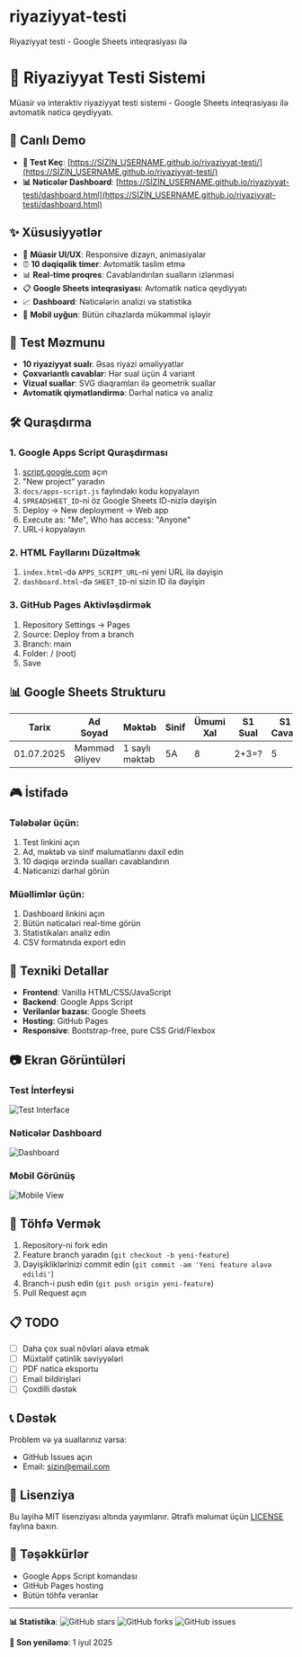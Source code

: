 # riyaziyyat-testi
Riyaziyyat testi - Google Sheets inteqrasiyası ilə
# 🧮 Riyaziyyat Testi Sistemi

Müasir və interaktiv riyaziyyat testi sistemi - Google Sheets inteqrasiyası ilə avtomatik nəticə qeydiyyatı.

## 🚀 Canlı Demo

- **🎯 Test Keç**: [https://SİZİN_USERNAME.github.io/riyaziyyat-testi/](https://SİZİN_USERNAME.github.io/riyaziyyat-testi/)
- **📊 Nəticələr Dashboard**: [https://SİZİN_USERNAME.github.io/riyaziyyat-testi/dashboard.html](https://SİZİN_USERNAME.github.io/riyaziyyat-testi/dashboard.html)

## ✨ Xüsusiyyətlər

- 🎨 **Müasir UI/UX**: Responsive dizayn, animasiyalar
- ⏰ **10 dəqiqəlik timer**: Avtomatik təslim etmə
- 📊 **Real-time proqres**: Cavablandırılan sualların izlənməsi
- 📋 **Google Sheets inteqrasiyası**: Avtomatik nəticə qeydiyyatı
- 📈 **Dashboard**: Nəticələrin analizi və statistika
- 📱 **Mobil uyğun**: Bütün cihazlarda mükəmməl işləyir

## 🎯 Test Məzmunu

- **10 riyaziyyat sualı**: Əsas riyazi əməliyyatlar
- **Çoxvariantlı cavablar**: Hər sual üçün 4 variant
- **Vizual suallar**: SVG diaqramları ilə geometrik suallar
- **Avtomatik qiymətləndirmə**: Dərhal nəticə və analiz

## 🛠️ Quraşdırma

### 1. Google Apps Script Quraşdırması

1. [script.google.com](https://script.google.com) açın
2. "New project" yaradın
3. `docs/apps-script.js` faylındakı kodu kopyalayın
4. `SPREADSHEET_ID`-ni öz Google Sheets ID-nizlə dəyişin
5. Deploy → New deployment → Web app
6. Execute as: "Me", Who has access: "Anyone"
7. URL-i kopyalayın

### 2. HTML Fayllarını Düzəltmək

1. `index.html`-də `APPS_SCRIPT_URL`-ni yeni URL ilə dəyişin
2. `dashboard.html`-də `SHEET_ID`-ni sizin ID ilə dəyişin

### 3. GitHub Pages Aktivləşdirmək

1. Repository Settings → Pages
2. Source: Deploy from a branch
3. Branch: main
4. Folder: / (root)
5. Save

## 📊 Google Sheets Strukturu

| Tarix | Ad Soyad | Məktəb | Sinif | Ümumi Xal | S1 Sual | S1 Cavab | ... |
|-------|----------|--------|-------|-----------|---------|----------|-----|
| 01.07.2025 | Məmməd Əliyev | 1 saylı məktəb | 5A | 8 | 2+3=? | 5 | ... |

## 🎮 İstifadə

### Tələbələr üçün:
1. Test linkini açın
2. Ad, məktəb və sinif məlumatlarını daxil edin
3. 10 dəqiqə ərzində sualları cavablandırın
4. Nəticənizi dərhal görün

### Müəllimlər üçün:
1. Dashboard linkini açın
2. Bütün nəticələri real-time görün
3. Statistikaları analiz edin
4. CSV formatında export edin

## 🔧 Texniki Detallar

- **Frontend**: Vanilla HTML/CSS/JavaScript
- **Backend**: Google Apps Script
- **Verilənlər bazası**: Google Sheets
- **Hosting**: GitHub Pages
- **Responsive**: Bootstrap-free, pure CSS Grid/Flexbox

## 📷 Ekran Görüntüləri

### Test İnterfeysi
![Test Interface](screenshots/test-interface.png)

### Nəticələr Dashboard
![Dashboard](screenshots/dashboard.png)

### Mobil Görünüş
![Mobile View](screenshots/mobile-view.png)

## 🤝 Töhfə Vermək

1. Repository-ni fork edin
2. Feature branch yaradın (`git checkout -b yeni-feature`)
3. Dəyişikliklərinizi commit edin (`git commit -am 'Yeni feature əlavə edildi'`)
4. Branch-i push edin (`git push origin yeni-feature`)
5. Pull Request açın

## 📋 TODO

- [ ] Daha çox sual növləri əlavə etmək
- [ ] Müxtəlif çətinlik səviyyələri
- [ ] PDF nəticə eksportu
- [ ] Email bildirişləri
- [ ] Çoxdilli dəstək

## 📞 Dəstək

Problem və ya suallarınız varsa:
- GitHub Issues açın
- Email: [sizin@email.com](mailto:sizin@email.com)

## 📜 Lisenziya

Bu layihə MIT lisenziyası altında yayımlanır. Ətraflı məlumat üçün [LICENSE](LICENSE) faylına baxın.

## 🙏 Təşəkkürlər

- Google Apps Script komandası
- GitHub Pages hosting
- Bütün töhfə verənlər

---

**📊 Statistika**: ![GitHub stars](https://img.shields.io/github/stars/SİZİN_USERNAME/riyaziyyat-testi) ![GitHub forks](https://img.shields.io/github/forks/SİZİN_USERNAME/riyaziyyat-testi) ![GitHub issues](https://img.shields.io/github/issues/SİZİN_USERNAME/riyaziyyat-testi)

**🔄 Son yeniləmə**: 1 iyul 2025
